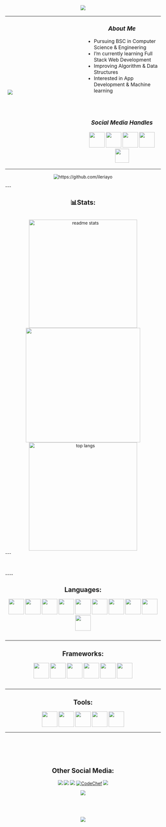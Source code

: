 <h1 align="center">
  <img src="https://readme-typing-svg.herokuapp.com/?font=Righteous&size=35&center=true&vCenter=true&width=500&height=70&duration=4000&lines=Hi+There!+👋;+I'm+Murad+Hosen+Munna!;" />
</h1>
<table>
<tr>
  <td><img src="https://c.tenor.com/GN73MKBawZYAAAAi/busy-cute.gif"></td>
  <td width="50%">
    <h3 align='center'><i>About Me</i></h3>
    <ul>
      <li>Pursuing BSC in Computer Science & Engineering</li>
      <li> I’m currently learning Full Stack Web Development</li>
      <li>Improving Algorithm & Data Structures</li>
      <li>Interested in App Development & Machine learning</li>
    </ul><br><br>
    <h3 align='center'><i>Social Media Handles</i></h3>
    <p align='center'>
        <a href="#"><img src="https://cdn-icons-png.flaticon.com/512/1409/1409943.png" width="50"></a>
        <a href="#"><img src="https://cdn-icons-png.flaticon.com/512/1409/1409937.png" width="50"></a>
        <a href="#"><img src="https://cdn-icons-png.flaticon.com/512/1409/1409946.png"  width="50"></a>
        <a href="https://www.linkedin.com/in/md-murad-hosen-1221022a0/"><img src="https://cdn-icons-png.flaticon.com/512/1409/1409945.png" width="50"></a>
        <a href="mailto:murad25.cse@gmail.com"><img src="https://img.shields.io/badge/Gmail-333333?style=for-the-badge&logo=gmail&logoColor=red" weight="40" height="45" ></a>
    </p>
  </td>
</tr>
</table>
<p align="center">
  <img src="https://komarev.com/ghpvc/?username=FaridMurad1" alt="https://github.com/ileriayo" />
</p>
---

<h2 align='center'>📊Stats:</h2>
<br>
<div align=center>
<img width=350 src="https://github-readme-stats.vercel.app/api?username=FaridMurad1&show_icons=true&theme=dracula&border_radius=10" alt="readme stats" />
<img width=370 src="https://streak-stats.demolab.com/?user=FaridMurad1&theme=dracula&border_radius=10">
<br/>
<img width=350 align="center" src="https://github-readme-stats.vercel.app/api/top-langs/?username=FaridMurad1&langs_count=8&layout=compact&theme=dracula&border_radius=10&exclude_repo=github-readme-stats" alt="top langs" />
</div>
---
<br> <br> <br> <br>
----

<h2 align="center">Languages:</h2>
<div align="center">

<img height=50 src="https://cdn.jsdelivr.net/gh/devicons/devicon/icons/cplusplus/cplusplus-original.svg" />
<img height=50 src="https://cdn.jsdelivr.net/gh/devicons/devicon/icons/java/java-original.svg" />
<img height=50 src="https://cdn.jsdelivr.net/gh/devicons/devicon/icons/python/python-original.svg" />
<img height=50 src="https://cdn.jsdelivr.net/gh/devicons/devicon/icons/javascript/javascript-original.svg" />
<img height=50 src="https://cdn.jsdelivr.net/gh/devicons/devicon/icons/typescript/typescript-original.svg" />
<img height=50 src="https://cdn.jsdelivr.net/gh/devicons/devicon/icons/php/php-original.svg" />
<img height=50 src="https://cdn.jsdelivr.net/gh/devicons/devicon/icons/css3/css3-original.svg" />
<img height=50 src="https://cdn.jsdelivr.net/gh/devicons/devicon/icons/html5/html5-original.svg" />
<img height=50 src="https://cdn.jsdelivr.net/gh/devicons/devicon/icons/c/c-original.svg" />
<img height=50 src="https://cdn.jsdelivr.net/gh/devicons/devicon/icons/mysql/mysql-original.svg" />

</div> <br>

---

<h2 align="center">Frameworks:</h2>
<div align="center">

<img height=50 src="https://cdn.jsdelivr.net/gh/devicons/devicon/icons/git/git-original.svg" />
<img height=50 src="https://cdn.jsdelivr.net/gh/devicons/devicon/icons/github/github-original.svg" />
<img height=50 src="https://cdn.jsdelivr.net/gh/devicons/devicon/icons/react/react-original.svg" />
<img height=50 src="https://cdn.jsdelivr.net/gh/devicons/devicon/icons/angularjs/angularjs-original.svg" />
<img height=50 src="https://cdn.jsdelivr.net/gh/devicons/devicon/icons/nodejs/nodejs-original-wordmark.svg" />
<img height=50 src="https://cdn.jsdelivr.net/gh/devicons/devicon/icons/express/express-original-wordmark.svg" />

</div> <br>

---

<h2 align="center">Tools:</h2>
<div align="center">

<img height=50 src="https://cdn.jsdelivr.net/gh/devicons/devicon/icons/vscode/vscode-original.svg" />
<img height=50 src="https://cdn.jsdelivr.net/gh/devicons/devicon/icons/androidstudio/androidstudio-original-wordmark.svg" />
<img height=50 src="https://cdn.jsdelivr.net/gh/devicons/devicon/icons/pycharm/pycharm-original.svg" />
<img height=50 src="https://cdn.jsdelivr.net/gh/devicons/devicon/icons/apache/apache-original.svg" />
<img height=50 src="https://cdn.jsdelivr.net/gh/devicons/devicon/icons/canva/canva-original.svg" />

---

<br><br><br><br>
<h2 align="center">Other Social Media:</h2>
<div align="center">
<a href="https://codeforces.com/profile/Murad134"><img src="https://img.shields.io/badge/Codeforces-445f9d?style=for-the-badge&logo=Codeforces&logoColor=white"></a>
<a href="https://leetcode.com/Murad134/"><img src="https://img.shields.io/badge/-LeetCode-FFA116?style=for-the-badge&logo=LeetCode&logoColor=black"></a>
<a href="https://www.linkedin.com/in/md-murad-hosen-1221022a0/"><img src="https://img.shields.io/badge/LinkedIn-0077B5?style=for-the-badge&logo=linkedin&logoColor=white"></a>
 <a href="https://www.codechef.com/users/the_dreamer26"><img src="https://img.shields.io/badge/CodeChef-5B4638?style=for-the-badge&logo=codechef&logoColor=white" alt="CodeChef" /></a>
<a href="#"><img src="https://img.shields.io/badge/Myanimelist-2E51A2?style=for-the-badge&logo=myanimelist&logoColor=white"></a>

</div>

<p align="center">
<a href="https://vyvy-vi.github.io/portfolio"><img target="_blank" src="https://img.shields.io/badge/-I_love_open_source-green?style=for-the-badge&logo=github&logoColor=black"/></a> 
</p><br>

<div align="center">
<h1 align="center">
  <img src="https://readme-typing-svg.herokuapp.com/?font=Righteous&size=35&center=true&vCenter=true&width=500&height=70&duration=4000&lines=Thank's+For+Visiting👋;+See+You+Again+💚;" />
</h1>
</div>

